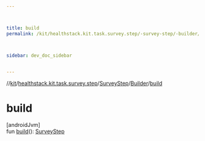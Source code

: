 ```yaml
---



title: build
permalink: /kit/healthstack.kit.task.survey.step/-survey-step/-builder/build.html



sidebar: dev_doc_sidebar


---
```




//[kit](/kit.html)/[healthstack.kit.task.survey.step](../../index.html)/[SurveyStep](../index.html)/[Builder](index.html)/[build](build.html)



# build



[androidJvm]\
fun [build](build.html)(): [SurveyStep](../index.html)






